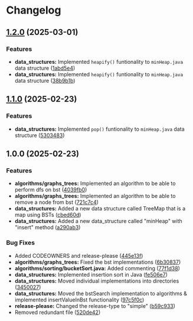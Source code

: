 # Changelog

## [1.2.0](https://github.com/shreshth12/software_engineering_concepts/compare/v1.1.0...v1.2.0) (2025-03-01)


### Features

* **data_structures:** Implemented `heapify()` funtionality to `minHeap.java` data structure ([1abd5e4](https://github.com/shreshth12/software_engineering_concepts/commit/1abd5e4a1c0ec8c3e3c0043d98cc9f829dde731c))
* **data_structures:** Implemented `heapify()` funtionality to `minHeap.java` data structure ([38b9b1b](https://github.com/shreshth12/software_engineering_concepts/commit/38b9b1b409d295e1afead4e2ae89454a29811b5f))

## [1.1.0](https://github.com/shreshth12/software_engineering_concepts/compare/v1.0.0...v1.1.0) (2025-02-23)


### Features

* **data_structures:** Implemented `pop()` funtionality to `minHeap.java` data structure ([5303483](https://github.com/shreshth12/software_engineering_concepts/commit/53034831a82e490f6f46ca5a4c2263b96e88aa80))

## 1.0.0 (2025-02-23)


### Features

* **algorithms/graphs_trees:** Implemented an algorithm to be able to perform dfs on bst ([4039fb0](https://github.com/shreshth12/software_engineering_concepts/commit/4039fb0be28835f4e0e5a6d7645094e8d865e88d))
* **algorithms/graphs_trees:** Implemented an algorithm to be able to remove a node from bst ([721c7c4](https://github.com/shreshth12/software_engineering_concepts/commit/721c7c40be0f48b2e521aadd88e53fcf47ad84e0))
* **data_structures:** Added a new data structure called TreeMap that is a map using BSTs ([cbed60d](https://github.com/shreshth12/software_engineering_concepts/commit/cbed60d8dc5f26d1cad99a83ef3c404133a3bc3d))
* **data_structures:** Added a new data_structure called "minHeap" with "insert" method ([a290ab3](https://github.com/shreshth12/software_engineering_concepts/commit/a290ab349c24caa54039f26a3f736d1e25c7bc0c))


### Bug Fixes

* Added CODEOWNERS and release-please ([445e13f](https://github.com/shreshth12/software_engineering_concepts/commit/445e13f9dc96989a27c5585e962c0bd40abe2457))
* **algorithms/graphs_trees:** Fixed the bst implementations ([6b30837](https://github.com/shreshth12/software_engineering_concepts/commit/6b30837dd8337da6494cfb6946f804ad8fd2a2d0))
* **algorithms/sorting/bucketSort.java:** Added commenting ([77f1d38](https://github.com/shreshth12/software_engineering_concepts/commit/77f1d38a5dd765b97db9b6bfd21819bc1917bb2b))
* **data_structures:** Implemented insertion sort in Java ([fe506e7](https://github.com/shreshth12/software_engineering_concepts/commit/fe506e72ba91061b77cd19ff23d9679a327526ae))
* **data_structures:** Moved individual implementations into directories ([3450027](https://github.com/shreshth12/software_engineering_concepts/commit/3450027663fb7816db8a9c3ce1621eca131c3eab))
* **data_structures:** Moved the bstSearch implementation to algorithms & implemented insertValueInBst functionality ([97c5f0c](https://github.com/shreshth12/software_engineering_concepts/commit/97c5f0c2dc5f44d1ac0567fc581672087d934b56))
* **release-please:** Changed the release-type to "simple" ([b59c933](https://github.com/shreshth12/software_engineering_concepts/commit/b59c93335d4a0c71fa6c803b6689ef77ecd83ecf))
* Removed redundant file ([520de42](https://github.com/shreshth12/software_engineering_concepts/commit/520de42d383aeffe42a8972f86418f35e55f28b4))
